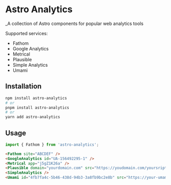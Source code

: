 # Astro Analytics

_A collection of Astro components for popular web analytics tools

Supported services:
* Fathom
* Google Analytics
* Metrical
* Plausible
* Simple Analytics
* Umami
  
## Installation

```bash
npm install astro-analytics
# or
pnpm install astro-analytics
# or
yarn add astro-analytics
```

## Usage

```js
import { Fathom } from 'astro-analytics';
```

```html
<Fathom site="ABCDEF" />
<GoogleAnalytics id="UA-156492295-1" />
<Metrical app="j5gZ1K26a" />
<Plausible domain="yourdomain.com" src="https://youdomain.com/yoursript.js" /> (if no src is set it will fallback to https://plausible.io/js/script.js)
<SimpleAnalytics />
<Umami id="4fb7fa4c-5b46-438d-94b3-3a8fb9bc2e8b" src="https://your-umami-app.com/umami.js" />
```
